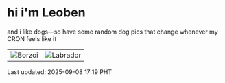 # hi i'm Leoben

and i like dogs—so have some random dog pics that change whenever my CRON feels like it

|  |  |
|--------|----------|
| ![Borzoi](https://random-dog-vercel.vercel.app/api/random-borzoi?v=1757323160) | ![Labrador](https://random-dog-vercel.vercel.app/api/random-labrador?v=1757323160) |

Last updated: 2025-09-08 17:19 PHT
